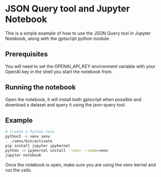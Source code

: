 # JSON Query tool and Jupyter Notebook

This is a simple example of how to use the JSON Query tool in Jupyter Notebook, along with the gptscript python module.

## Prerequisites

You will need to set the OPENAI_API_KEY environment variable with your OpenAI key in the shell you start the notebook from.

## Running the notebook

Open the notebook, it will install both gptscript when possible and download a dataset and query it using the json-query tool.

## Example

```bash
# Create a Python venv
python3 -m venv venv
. ./venv/bin/activate
pip install jupyter ipykernel
python -m ipykernel install --user --name=venv
jupyter notebook
```

Once the notebook is open, make sure you are using the venv kernel and run the cells.
